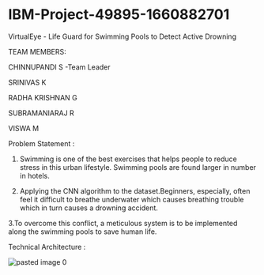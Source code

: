 # IBM-Project-49895-1660882701
VirtualEye - Life Guard for Swimming Pools to Detect Active Drowning

TEAM MEMBERS:

  CHINNUPANDI S -Team Leader

  SRINIVAS K

  RADHA KRISHNAN G

  SUBRAMANIARAJ R

  VISWA M

Problem Statement :

1. Swimming is one of the best exercises that helps people to reduce stress in this urban lifestyle. Swimming pools are found larger in number in hotels.

2. Applying the CNN algorithm to the dataset.Beginners, especially, often feel it difficult to breathe underwater which causes breathing trouble which in turn causes a drowning accident.

3.To overcome this conflict, a meticulous system is to be implemented along the swimming pools to save human life.


Technical Architecture :

![pasted image 0](https://user-images.githubusercontent.com/113630135/199892695-6c5d97ab-693c-41f1-861e-73fc7bf06267.png)
